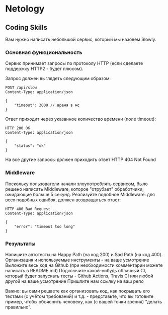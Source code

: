 # Netology

## Coding Skills

Вам нужно написать небольшой сервис, который мы назовём Slowly.

### Основная функциональность

Сервис принимает запросы по протоколу HTTP (если сделаете поддержку HTTP2 - будет плюсом).

Запрос должен выглядеть следующим образом:

```
POST /api/slow
Content-Type: application/json

{
    "timeout": 3000 // время в мс
}
```

Ответ приходит через указанное количество времени (поле timeout):
```
HTTP 200 OK
Content-Type: application/json

{
    "status": "ok"
}
```

На все другие запросы должен приходить ответ HTTP 404 Not Found

### Middleware

Поскольку пользователи начали злоупотреблять сервисом, было решено написать Middleware, которое "отрубает" обработчики, ожидающие больше 5 секунд. Реализуйте подобное Middleware: для всех подобных ошибок, должен возвращаться ответ:
```
HTTP 400 Bad Request
Content-Type: application/json

{
    "error": "timeout too long"
}
```

### Результаты

Напишите автотесты на Happy Path (на код 200) и Sad Path (на код 400). Организация и используемые инструменты - на ваше усмотрение
Выложите весь код на Github (при необходимости комментарии можете написать в README.md)
Подключите какой-нибудь облачный CI, который будет запускать тесты - Github Actions, Travis CI или любой другой на ваше усмотрение
Пришлите нам ссылку на ваш репо

Важно: вы сами решаете как организовать код, как покрывать его тестами (с учётом требований) и т.д. - представьте, что вы готовите пример, чтобы объяснить человеку, как (с вашей точки зрения) "делать правильно".
